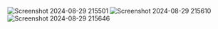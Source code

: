 ![Screenshot 2024-08-29 215501](https://github.com/user-attachments/assets/2db7a434-dfb0-42cd-a6e1-873c12e52a67)
![Screenshot 2024-08-29 215610](https://github.com/user-attachments/assets/f88fc2d5-d646-47d5-8da8-eec694963126)
![Screenshot 2024-08-29 215646](https://github.com/user-attachments/assets/fb104d7a-2b9a-4dad-bfde-ebd69cc787db)

